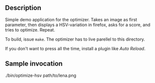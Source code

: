 Description
-----------

Simple demo application for the optimizer. Takes an image as first parameter, then displays a HSV-variation in firefox, asks for a score, and tries to optimize. Repeat.

To build, issue `make`. The optimizer has to live parellel to this directory.

If you don't want to press <F5> all the time, install a plugin like *Auto Reload*.

Sample invocation
-----------------

   ./bin/optimize-hsv path/to/lena.png 
